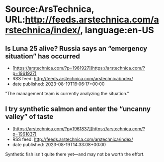 # Source:ArsTechnica, URL:http://feeds.arstechnica.com/arstechnica/index/, language:en-US

## Is Luna 25 alive? Russia says an “emergency situation” has occurred
 - [https://arstechnica.com/?p=1961927](https://arstechnica.com/?p=1961927)
 - RSS feed: http://feeds.arstechnica.com/arstechnica/index/
 - date published: 2023-08-19T19:06:17+00:00

"The management team is currently analyzing the situation."

## I try synthetic salmon and enter the “uncanny valley” of taste
 - [https://arstechnica.com/?p=1961837](https://arstechnica.com/?p=1961837)
 - RSS feed: http://feeds.arstechnica.com/arstechnica/index/
 - date published: 2023-08-19T14:33:08+00:00

Synthetic fish isn't quite there yet—and may not be worth the effort.

